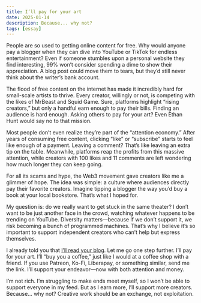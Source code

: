 ```yaml
---
title: I’ll pay for your art
date: 2025-01-14
description: Because... why not?
tags: [essay]
---
```


People are so used to getting online content for free. Why would anyone pay a blogger when they can dive into YouTube or TikTok for endless entertainment? Even if someone stumbles upon a personal website they find interesting, 99% won’t consider spending a dime to show their appreciation. A blog post could move them to tears, but they’d still never think about the writer’s bank account.

The flood of free content on the internet has made it incredibly hard for small-scale artists to thrive. Every creator, willingly or not, is competing with the likes of MrBeast and Squid Game. Sure, platforms highlight “rising creators,” but only a handful earn enough to pay their bills. Finding an audience is hard enough. Asking others to pay for your art? Even Ethan Hunt would say no to that mission.

Most people don’t even realize they’re part of the “attention economy.” After years of consuming free content, clicking “like” or “subscribe” starts to feel like enough of a payment. Leaving a comment? That’s like leaving an extra tip on the table. Meanwhile, platforms reap the profits from this massive attention, while creators with 100 likes and 11 comments are left wondering how much longer they can keep going.

For all its scams and hype, the Web3 movement gave creators like me a glimmer of hope. The idea was simple: a culture where audiences directly pay their favorite creators. Imagine tipping a blogger the way you’d buy a book at your local bookstore. That’s what I hoped for.

My question is: do we really want to get stuck in the same theater? I don’t want to be just another face in the crowd, watching whatever happens to be trending on YouTube. Diversity matters—because if we don’t support it, we risk becoming a bunch of programmed machines. That’s why I believe it’s so important to support independent creators who can’t help but express themselves.

I already told you that [I’ll read your blog][1]. Let me go one step further. I’ll pay for your art. I’ll “buy you a coffee,” just like I would at a coffee shop with a friend. If you use Patreon, Ko-Fi, Liberapay, or something similar, send me the link. I’ll support your endeavor—now with both attention and money.

I’m not rich. I’m struggling to make ends meet myself, so I won’t be able to support everyone in my feed. But as I earn more, I’ll support more creators. Because... why not? Creative work should be an exchange, not exploitation.

[1]:	https://kangminsuk.com/blog/ill-read-it-first/